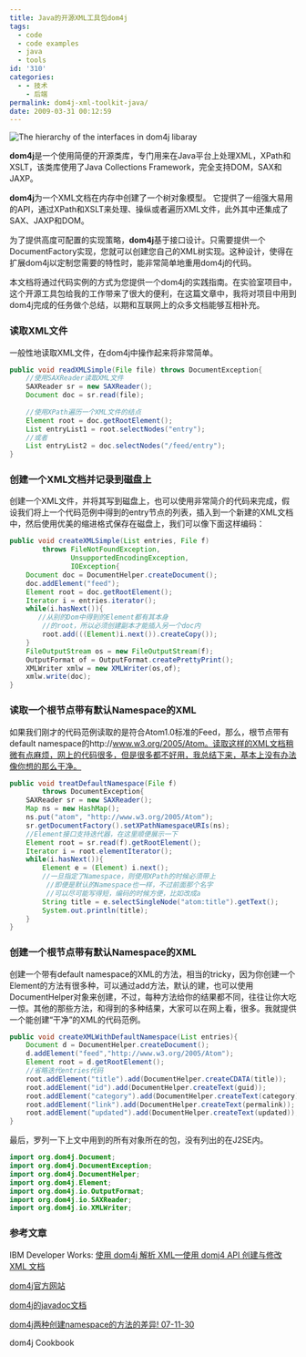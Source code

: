 ```yaml
---
title: Java的开源XML工具包dom4j
tags:
  - code
  - code examples
  - java
  - tools
id: '310'
categories:
  - - 技术
    - 后端
permalink: dom4j-xml-toolkit-java/
date: 2009-03-31 00:12:59
---
```


![The hierarchy of the interfaces in dom4j libaray](http://lh6.ggpht.com/_QYicOeu89Bk/SafPc8W7V6I/AAAAAAAABJo/pe3JBdV_QJg/s400/dom4j-interface-hierarchy.png)

**dom4j**是一个使用简便的开源类库，专门用来在Java平台上处理XML，XPath和XSLT，该类库使用了Java Collections Framework，完全支持DOM，SAX和JAXP。

**dom4j**为一个XML文档在内存中创建了一个树对象模型。 它提供了一组强大易用的API，通过XPath和XSLT来处理、操纵或者遍历XML文件，此外其中还集成了SAX、JAXP和DOM。

为了提供高度可配置的实现策略，**dom4j**基于接口设计。只需要提供一个DocumentFactory实现，您就可以创建您自己的XML树实现。这种设计，使得在扩展dom4j以定制您需要的特性时，能非常简单地重用dom4j的代码。

本文档将通过代码实例的方式为您提供一个dom4j的实践指南。在实验室项目中，这个开源工具包给我的工作带来了很大的便利，在这篇文章中，我将对项目中用到dom4j完成的任务做个总结，以期和互联网上的众多文档能够互相补充。
<!-- more -->
### 读取XML文件

一般性地读取XML文件，在dom4j中操作起来将非常简单。

```java
public void readXMLSimple(File file) throws DocumentException{
    //使用SAXReader读取XML文件
    SAXReader sr = new SAXReader();
    Document doc = sr.read(file);
    
    //使用XPath遍历一个XML文件的结点
    Element root = doc.getRootElement();
    List entryList1 = root.selectNodes("entry");
    //或者
    List entryList2 = doc.selectNodes("/feed/entry");
}
```

### 创建一个XML文档并记录到磁盘上

创建一个XML文件，并将其写到磁盘上，也可以使用非常简介的代码来完成，假设我们将上一个代码范例中得到的entry节点的列表，插入到一个新建的XML文档中，然后使用优美的缩进格式保存在磁盘上，我们可以像下面这样编码：

```java
public void createXMLSimple(List entries, File f)
        throws FileNotFoundException, 
               UnsupportedEncodingException,
               IOException{
    Document doc = DocumentHelper.createDocument();
    doc.addElement("feed");
    Element root = doc.getRootElement();
    Iterator i = entries.iterator();
    while(i.hasNext()){
       //从别的Dom中得到的Element都有其本身
        //的root，所以必须创建副本才能插入另一个doc内
        root.add(((Element)i.next()).createCopy());
    }
    FileOutputStream os = new FileOutputStream(f);
    OutputFormat of = OutputFormat.createPrettyPrint();
    XMLWriter xmlw = new XMLWriter(os,of);
    xmlw.write(doc);
}
```

### 读取一个根节点带有默认Namespace的XML

如果我们刚才的代码范例读取的是符合Atom1.0标准的Feed，那么，根节点带有default namespace的http://www.w3.org/2005/Atom。读取这样的XML文档稍微有点麻烦，网上的代码很多，但是很多都不好用，我总结下来，基本上没有办法像你想的那么干净。

```java
public void treatDefaultNamespace(File f) 
        throws DocumentException{
    SAXReader sr = new SAXReader();
    Map ns = new HashMap();
    ns.put("atom", "http://www.w3.org/2005/Atom");
    sr.getDocumentFactory().setXPathNamespaceURIs(ns);
    //Element接口支持迭代器，在这里顺便展示一下
    Element root = sr.read(f).getRootElement();
    Iterator i = root.elementIterator();
    while(i.hasNext()){
        Element e = (Element) i.next();
        //一旦指定了Namespace，则使用XPath的时候必须带上
         //即便是默认的Namespace也一样，不过前面那个名字
         //可以尽可能写得短，编码的时候方便，比如改成a
        String title = e.selectSingleNode("atom:title").getText();
        System.out.println(title);
    }
}
```

### 创建一个根节点带有默认Namespace的XML

创建一个带有default namespace的XML的方法，相当的tricky，因为你创建一个Element的方法有很多种，可以通过add方法，默认的建，也可以使用DocumentHelper对象来创建，不过，每种方法给你的结果都不同，往往让你大吃一惊。其他的那些方法，和得到的多种结果，大家可以在网上看，很多。我就提供一个能创建“干净”的XML的代码范例。

```java
public void createXMLWithDefaultNamespace(List entries){
    Document d = DocumentHelper.createDocument();
    d.addElement("feed","http://www.w3.org/2005/Atom");
    Element root = d.getRootElement();
    //省略迭代entries代码
    root.addElement("title").add(DocumentHelper.createCDATA(title));
    root.addElement("id").add(DocumentHelper.createText(guid));
    root.addElement("category").add(DocumentHelper.createText(category));
    root.addElement("link").add(DocumentHelper.createText(permalink));
    root.addElement("updated").add(DocumentHelper.createText(updated));
}
```

最后，罗列一下上文中用到的所有对象所在的包，没有列出的在J2SE内。

```java
import org.dom4j.Document;
import org.dom4j.DocumentException;
import org.dom4j.DocumentHelper;
import org.dom4j.Element;
import org.dom4j.io.OutputFormat;
import org.dom4j.io.SAXReader;
import org.dom4j.io.XMLWriter;
```

### 参考文章

IBM Developer Works: [使用 dom4j 解析 XML—使用 domj4 API 创建与修改 XML 文档](http://www.ibm.com/developerworks/cn/xml/x-dom4j.html)

[dom4j官方网站](http://www.dom4j.org/)

[dom4j的javadoc文档](http://www.dom4j.org/dom4j-1.6.1/apidocs/)

[dom4j两种创建namespace的方法的差异! 07-11-30](http://zhangjiansheng.blogspot.com/2007/11/dom4jnamespace.html)

dom4j Cookbook